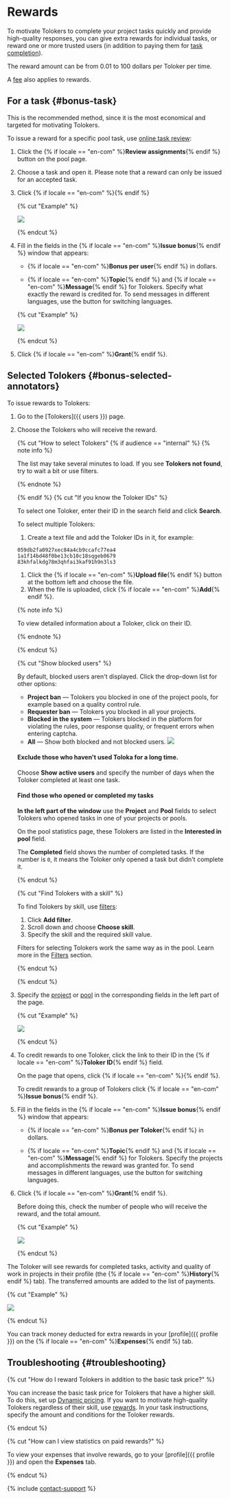 # Rewards

To motivate Tolokers to complete your project tasks quickly and provide high-quality responses, you can give extra rewards for individual tasks, or reward one or more trusted users (in addition to paying them for [task completion](../../glossary.md#submitted-answers-ru)).

The reward amount can be from 0.01 to 100 dollars per Toloker per time.

A [fee](budget.md) also applies to rewards.

## For a task {#bonus-task}

This is the recommended method, since it is the most economical and targeted for motivating Tolokers.

To issue a reward for a specific pool task, use [online task review](accept.md#acception):

1. Click the {% if locale == "en-com" %}**Review assignments**{% endif %} button on the pool page.

1. Choose a task and open it. Please note that a reward can only be issued for an accepted task.

1. Click {% if locale == "en-com" %}{% endif %}
    
	{% cut "Example" %}
	
    ![](../_images/bonus/bonus-task-1.png)
	
	{% endcut %}

1. Fill in the fields in the {% if locale == "en-com" %}**Issue bonus**{% endif %} window that appears:

    - {% if locale == "en-com" %}**Bonus per user**{% endif %} in dollars.

    - {% if locale == "en-com" %}**Topic**{% endif %} and {% if locale == "en-com" %}**Message**{% endif %} for Tolokers. Specify what exactly the reward is credited for. To send messages in different languages, use the button for switching languages.

    {% cut "Example" %}
	
    ![](../_images/bonus/bonus-task-2.png)
	
	{% endcut %}


1. Click {% if locale == "en-com" %}**Grant**{% endif %}.


## Selected Tolokers {#bonus-selected-annotators}

To issue rewards to Tolokers:

1. Go to the [Tolokers]({{ users }}) page.

1. Choose the Tolokers who will receive the reward.

    {% cut "How to select Tolokers"
    {% if audience == "internal" %}
    {% note info %}

    The list may take several minutes to load. If you see **Tolokers not found**, try to wait a bit or use filters.

    {% endnote %}

    {% endif %}
    {% cut "If you know the Toloker IDs" %}

    To select one Toloker, enter their ID in the search field and click **Search**.

    To select multiple Tolokers:
    1. Create a text file and add the Toloker IDs in it, for example:
    ```
    059db2fa0927xec84a4cb9ccafc77ea4
    1a1f14bd48f0be13cb10c18sqgeb0679
    83khfalkdg78m3qhfai3kaf91h9n3ls3
    ```

    1. Click the {% if locale == "en-com" %}**Upload file**{% endif %} button at the bottom left and choose the file.
    1. When the file is uploaded, click {% if locale == "en-com" %}**Add**{% endif %}.

    {% note info %}

    To view detailed information about a Toloker, click on their ID.

    {% endnote %}
	
	{% endcut %}

    {% cut "Show blocked users" %}

    By default, blocked users aren't displayed. Click the drop-down list for other options:
    - **Project ban** — Tolokers you blocked in one of the project pools, for example based on a quality control rule.
    - **Requester ban** — Tolokers you blocked in all your projects.
    - **Blocked in the system** — Tolokers blocked in the platform for violating the rules, poor response quality, or frequent errors when entering captcha.
    - **All** — Show both blocked and not blocked users.
    ![](../_images/other/users-ban-filter.png)
    #### Exclude those who haven't used Toloka for a long time.
    Choose **Show active users** and specify the number of days when the Toloker completed at least one task.
    #### Find those who opened or completed my tasks

    **In the left part of the window** use the **Project** and **Pool** fields to select Tolokers who opened tasks in one of your projects or pools.

    On the pool statistics page, these Tolokers are listed in the **Interested in pool** field.

    The **Completed** field shows the number of completed tasks. If the number is `0`, it means the Toloker only opened a task but didn't complete it.
	
	{% endcut %}

    {% cut "Find Tolokers with a skill" %}

    To find Tolokers by skill, use [filters](../../glossary.md#filtering-ru):

    1. Click **Add filter**.
    1. Scroll down and choose **Choose skill**.
    1. Specify the skill and the required skill value.

    Filters for selecting Tolokers work the same way as in the pool. Learn more in the [Filters](filters.md) section.
	
	{% endcut %}
	
	{% endcut %}

1. Specify the [project](../../glossary.md#project-ru) or [pool](../../glossary.md#pool-ru) in the corresponding fields in the left part of the page.

    {% cut "Example" %}
	
    ![](../_images/bonus/bonus-one-performer-2.png)
	
	{% endcut %}

1. To credit rewards to one Toloker, click the link to their ID in the {% if locale == "en-com" %}**Toloker ID**{% endif %} field.

    On the page that opens, click {% if locale == "en-com" %}{% endif %}.

    To credit rewards to a group of Tolokers click {% if locale == "en-com" %}**Issue bonus**{% endif %}.

1. Fill in the fields in the {% if locale == "en-com" %}**Issue bonus**{% endif %} window that appears:

    - {% if locale == "en-com" %}**Bonus per Toloker**{% endif %} in dollars.

    - {% if locale == "en-com" %}**Topic**{% endif %} and {% if locale == "en-com" %}**Message**{% endif %} for Tolokers. Specify the projects and accomplishments the reward was granted for. To send messages in different languages, use the button for switching languages.

1. Click {% if locale == "en-com" %}**Grant**{% endif %}.

    Before doing this, check the number of people who will receive the reward, and the total amount.

    {% cut "Example" %}
	
    ![](../_images/bonus/bonus-group-performers-1.png)
	
	{% endcut %}


The Toloker will see rewards for completed tasks, activity and quality of work in projects in their profile (the {% if locale == "en-com" %}**History**{% endif %} tab). The transferred amounts are added to the list of payments.

{% cut "Example" %}

![](../_images/bonus/bonus-task-3.png)

{% endcut %}

You can track money deducted for extra rewards in your [profile]({{ profile }}) on the {% if locale == "en-com" %}**Expenses**{% endif %} tab.


## Troubleshooting {#troubleshooting}

{% cut "How do I reward Tolokers in addition to the basic task price?" %}

You can increase the basic task price for Tolokers that have a higher skill. To do this, set up [Dynamic pricing](dynamic-pricing.md). If you want to motivate high-quality Tolokers regardless of their skill, use [rewards](../troubleshooting/users.md). In your task instructions, specify the amount and conditions for the Toloker rewards.

{% endcut %}

{% cut "How can I view statistics on paid rewards?" %}

To view your expenses that involve rewards, go to your [profile]({{ profile }}) and open the **Expenses** tab.

{% endcut %}

{% include [contact-support](../_includes/contact-support-help.md) %}
